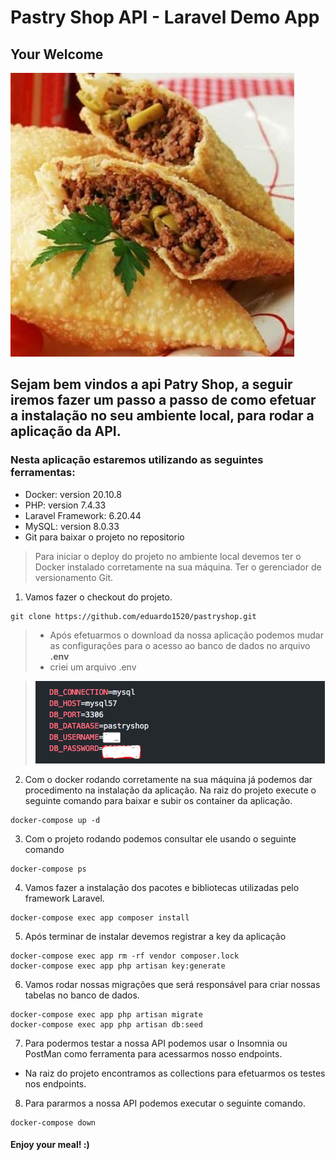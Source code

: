 # Pastry Shop API - Laravel Demo App
## Your Welcome

![Alt text](pastel-de-carne.jpg)
## Sejam bem vindos a api Patry Shop, a seguir iremos fazer um passo a passo de como efetuar a instalação no seu ambiente local, para rodar a aplicação da API.

### Nesta aplicação estaremos utilizando as seguintes ferramentas:

- Docker: version 20.10.8
- PHP: version 7.4.33
- Laravel Framework: 6.20.44
- MySQL: version 8.0.33
- Git para baixar o projeto no repositorio

>Para iniciar o deploy do projeto no ambiente local devemos ter o Docker instalado corretamente na sua máquina.
Ter o gerenciador de versionamento Git.

1. Vamos fazer o checkout do projeto.
>
    git clone https://github.com/eduardo1520/pastryshop.git
> - Após efetuarmos o download da nossa aplicação podemos mudar as configurações para o acesso ao banco de dados no arquivo **.env**
> - criei um arquivo .env

> ![Alt text](image.png)

2. Com o docker rodando corretamente na sua máquina já podemos dar procedimento na instalação da aplicação.
Na raiz do projeto execute o seguinte comando para baixar e subir os container da aplicação.
>    
    docker-compose up -d

3. Com  o projeto rodando podemos consultar ele usando o seguinte comando
> 
    docker-compose ps

4. Vamos fazer a instalação dos pacotes e bibliotecas utilizadas pelo framework Laravel.
>
    docker-compose exec app composer install

5. Após terminar de instalar devemos registrar a key da aplicação
>
    docker-compose exec app rm -rf vendor composer.lock
    docker-compose exec app php artisan key:generate

6. Vamos rodar nossas migrações que será responsável para criar nossas tabelas no banco de dados.
>
    docker-compose exec app php artisan migrate
    docker-compose exec app php artisan db:seed

7. Para podermos testar a nossa API podemos usar o Insomnia ou PostMan como ferramenta para acessarmos nosso endpoints.
- Na raiz do projeto encontramos as collections para efetuarmos os testes nos endpoints.

8. Para pararmos a nossa API podemos executar o seguinte comando.
>
    docker-compose down

#### Enjoy your meal! :)









